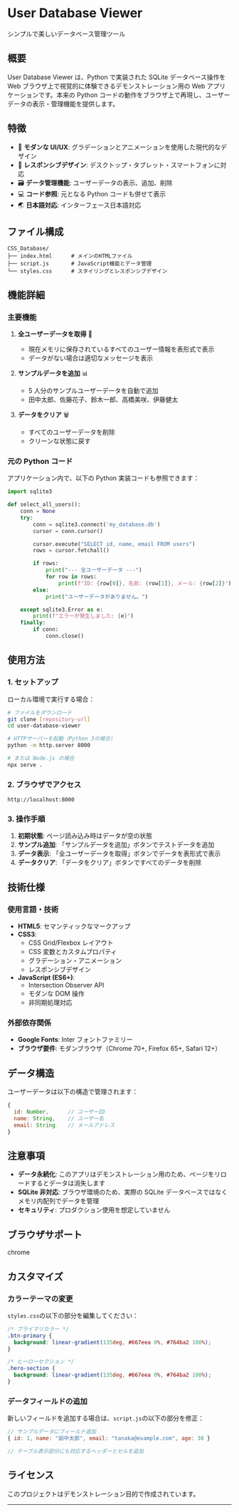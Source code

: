 # User Database Viewer

シンプルで美しいデータベース管理ツール

## 概要

User Database Viewer は、Python で実装された SQLite データベース操作を Web ブラウザ上で視覚的に体験できるデモンストレーション用の Web アプリケーションです。本来の Python コードの動作をブラウザ上で再現し、ユーザーデータの表示・管理機能を提供します。

## 特徴

- 🎨 **モダンな UI/UX**: グラデーションとアニメーションを使用した現代的なデザイン
- 📱 **レスポンシブデザイン**: デスクトップ・タブレット・スマートフォンに対応
- 🗃️ **データ管理機能**: ユーザーデータの表示、追加、削除
- 💻 **コード参照**: 元となる Python コードも併せて表示
- 🌏 **日本語対応**: インターフェース日本語対応

## ファイル構成

```
CSS_Database/
├── index.html      # メインのHTMLファイル
├── script.js       # JavaScript機能とデータ管理
└── styles.css      # スタイリングとレスポンシブデザイン
```

## 機能詳細

### 主要機能

1. **全ユーザーデータを取得** 👥

   - 現在メモリに保存されているすべてのユーザー情報を表形式で表示
   - データがない場合は適切なメッセージを表示

2. **サンプルデータを追加** 📊

   - 5 人分のサンプルユーザーデータを自動で追加
   - 田中太郎、佐藤花子、鈴木一郎、高橋美咲、伊藤健太

3. **データをクリア** 🗑️
   - すべてのユーザーデータを削除
   - クリーンな状態に戻す

### 元の Python コード

アプリケーション内で、以下の Python 実装コードも参照できます：

```python
import sqlite3

def select_all_users():
    conn = None
    try:
        conn = sqlite3.connect('my_database.db')
        cursor = conn.cursor()

        cursor.execute("SELECT id, name, email FROM users")
        rows = cursor.fetchall()

        if rows:
            print("--- 全ユーザーデータ ---")
            for row in rows:
                print(f"ID: {row[0]}, 名前: {row[1]}, メール: {row[2]}")
        else:
            print("ユーザーデータがありません。")

    except sqlite3.Error as e:
        print(f"エラーが発生しました: {e}")
    finally:
        if conn:
            conn.close()
```

## 使用方法

### 1. セットアップ

ローカル環境で実行する場合：

```bash
# ファイルをダウンロード
git clone [repository-url]
cd user-database-viewer

# HTTPサーバーを起動（Python 3の場合）
python -m http.server 8000

# または Node.js の場合
npx serve .
```

### 2. ブラウザでアクセス

```
http://localhost:8000
```

### 3. 操作手順

1. **初期状態**: ページ読み込み時はデータが空の状態
2. **サンプル追加**: 「サンプルデータを追加」ボタンでテストデータを追加
3. **データ表示**: 「全ユーザーデータを取得」ボタンでデータを表形式で表示
4. **データクリア**: 「データをクリア」ボタンですべてのデータを削除

## 技術仕様

### 使用言語・技術

- **HTML5**: セマンティックなマークアップ
- **CSS3**:
  - CSS Grid/Flexbox レイアウト
  - CSS 変数とカスタムプロパティ
  - グラデーション・アニメーション
  - レスポンシブデザイン
- **JavaScript (ES6+)**:
  - Intersection Observer API
  - モダンな DOM 操作
  - 非同期処理対応

### 外部依存関係

- **Google Fonts**: Inter フォントファミリー
- **ブラウザ要件**: モダンブラウザ（Chrome 70+, Firefox 65+, Safari 12+）

## データ構造

ユーザーデータは以下の構造で管理されます：

```javascript
{
  id: Number,      // ユーザーID
  name: String,    // ユーザー名
  email: String    // メールアドレス
}
```

## 注意事項

- **データ永続化**: このアプリはデモンストレーション用のため、ページをリロードするとデータは消失します
- **SQLite 非対応**: ブラウザ環境のため、実際の SQLite データベースではなくメモリ内配列でデータを管理
- **セキュリティ**: プロダクション使用を想定していません

## ブラウザサポート

chrome

## カスタマイズ

### カラーテーマの変更

`styles.css`の以下の部分を編集してください：

```css
/* プライマリカラー */
.btn-primary {
  background: linear-gradient(135deg, #667eea 0%, #764ba2 100%);
}

/* ヒーローセクション */
.hero-section {
  background: linear-gradient(135deg, #667eea 0%, #764ba2 100%);
}
```

### データフィールドの追加

新しいフィールドを追加する場合は、`script.js`の以下の部分を修正：

```javascript
// サンプルデータにフィールド追加
{ id: 1, name: "田中太郎", email: "tanaka@example.com", age: 30 }

// テーブル表示部分にも対応するヘッダーとセルを追加
```

## ライセンス

このプロジェクトはデモンストレーション目的で作成されています。

---
